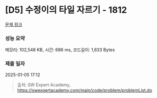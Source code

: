 # [D5] 수정이의 타일 자르기 - 1812 

[문제 링크](https://swexpertacademy.com/main/code/problem/problemDetail.do?contestProbId=AV4yGVsKC0YDFAUx) 

### 성능 요약

메모리: 102,548 KB, 시간: 686 ms, 코드길이: 1,633 Bytes

### 제출 일자

2025-01-05 17:12



> 출처: SW Expert Academy, https://swexpertacademy.com/main/code/problem/problemList.do